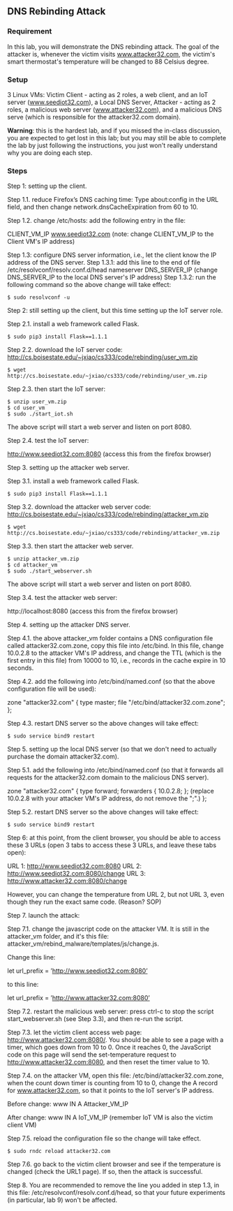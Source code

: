 ## DNS Rebinding Attack

### Requirement

In this lab, you will demonstrate the DNS rebinding attack. The goal of the attacker is, whenever the victim visits www.attacker32.com, the victim's smart thermostat's temperature will be changed to 88 Celsius degree.

### Setup

3 Linux VMs: Victim Client - acting as 2 roles, a web client, and an IoT server (www.seediot32.com), a Local DNS Server, Attacker - acting as 2 roles, a malicious web server (www.attacker32.com), and a malicious DNS serve (which is responsible for the attacker32.com domain).

**Warning**: this is the hardest lab, and if you missed the in-class discussion, you are expected to get lost in this lab; but you may still be able to complete the lab by just following the instructions, you just won't really understand why you are doing each step.

### Steps

Step 1: setting up the client.

Step 1.1. reduce Firefox’s DNS caching time: Type about:config in the URL field, and then change network.dnsCacheExpiration from 60 to 10.

Step 1.2. change /etc/hosts: add the following entry in the file:

CLIENT_VM_IP	www.seediot32.com (note: change CLIENT_VM_IP to the Client VM's IP address)

Step 1.3: configure DNS server information, i.e., let the client know the IP address of the DNS server.
Step 1.3.1: add this line to the end of file /etc/resolvconf/resolv.conf.d/head
nameserver DNS_SERVER_IP (change DNS_SERVER_IP to the local DNS server's IP address)
Step 1.3.2: run the following command so the above change will take effect:

```console
$ sudo resolvconf -u
```

Step 2: still setting up the client, but this time setting up the IoT server role.

Step 2.1. install a web framework called Flask.

```console
$ sudo pip3 install Flask==1.1.1
```

Step 2.2. download the IoT server code: http://cs.boisestate.edu/~jxiao/cs333/code/rebinding/user_vm.zip

```console
$ wget http://cs.boisestate.edu/~jxiao/cs333/code/rebinding/user_vm.zip
```

Step 2.3. then start the IoT server:

```console
$ unzip user_vm.zip
$ cd user_vm
$ sudo ./start_iot.sh
```

The above script will start a web server and listen on port 8080.

Step 2.4. test the IoT server:

http://www.seediot32.com:8080 (access this from the firefox browser)

Step 3. setting up the attacker web server.

Step 3.1. install a web framework called Flask.

```console
$ sudo pip3 install Flask==1.1.1
```

Step 3.2. download the attacker web server code: http://cs.boisestate.edu/~jxiao/cs333/code/rebinding/attacker_vm.zip

```console
$ wget http://cs.boisestate.edu/~jxiao/cs333/code/rebinding/attacker_vm.zip
```

Step 3.3. then start the attacker web server.

```console
$ unzip attacker_vm.zip
$ cd attacker_vm
$ sudo ./start_webserver.sh
```

The above script will start a web server and listen on port 8080.

Step 3.4. test the attacker web server:

http://localhost:8080 (access this from the firefox browser)

Step 4. setting up the attacker DNS server.

Step 4.1. the above attacker_vm folder contains a DNS configuration file called attacker32.com.zone, copy this file into /etc/bind. In this file, change 10.0.2.8 to the attacker VM's IP address, and change the TTL (which is the first entry in this file) from 10000 to 10, i.e., records in the cache expire in 10 seconds.

Step 4.2. add the following into /etc/bind/named.conf (so that the above configuration file will be used):

zone "attacker32.com" {
	type master;
	file "/etc/bind/attacker32.com.zone";
};

Step 4.3. restart DNS server so the above changes will take effect:

```console
$ sudo service bind9 restart
```

Step 5. setting up the local DNS server (so that we don't need to actually purchase the domain attacker32.com).

Step 5.1. add the following into /etc/bind/named.conf (so that it forwards all requests for the attacker32.com domain to the malicious DNS server).

zone "attacker32.com" {
	type forward;
	forwarders { 10.0.2.8; }; (replace 10.0.2.8 with your attacker VM's IP address, do not remove the ";".)
};

Step 5.2. restart DNS server so the above changes will take effect:

```console
$ sudo service bind9 restart
```

Step 6: at this point, from the client browser, you should be able to access these 3 URLs (open 3 tabs to access these 3 URLs, and leave these tabs open):

URL 1: http://www.seediot32.com:8080
URL 2: http://www.seediot32.com:8080/change
URL 3: http://www.attacker32.com:8080/change

However, you can change the temperature from URL 2, but not URL 3, even though they run the exact same code. (Reason? SOP)

Step 7. launch the attack:

Step 7.1. change the javascript code on the attacker VM. It is still in the attacker_vm folder, and it's this file: attacker_vm/rebind_malware/templates/js/change.js.

Change this line:

let url_prefix = ’http://www.seediot32.com:8080’

to this line:

let url_prefix = ’http://www.attacker32.com:8080’

Step 7.2. restart the malicious web server: press ctrl-c to stop the script start_webserver.sh (see Step 3.3), and then re-run the script.

Step 7.3. let the victim client access web page: http://www.attacker32.com:8080/. You should be able to see a page with a timer, which goes down from 10 to 0. Once it reaches 0, the JavaScript code on this page will send the set-temperature request to http://www.attacker32.com:8080, and then reset the timer value to 10. 

Step 7.4. on the attacker VM, open this file: /etc/bind/attacker32.com.zone, when the count down timer is counting from 10 to 0, change the A record for www.attacker32.com, so that it points to the IoT server's IP address.

Before change:
www IN A Attacker_VM_IP

After change:
www IN A IoT_VM_IP (remember IoT VM is also the victim client VM)

Step 7.5. reload the configuration file so the change will take effect.

```console
$ sudo rndc reload attacker32.com
```

Step 7.6. go back to the victim client browser and see if the temperature is changed (check the URL1 page). If so, then the attack is successful.

Step 8. You are recommended to remove the line you added in step 1.3, in this file: /etc/resolvconf/resolv.conf.d/head, so that your future experiments (in particular, lab 9) won't be affected.
